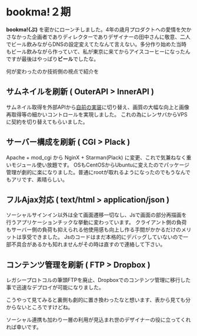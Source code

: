 # bookma!２期

**bookma!{ぶ)** を密かにローンチしました。4年の歳月プロダクトへの愛情を欠かさなかった企画者でありディレクターでありデザイナーの田中さんに敬意、二人でビール飲みながらDNSの設定変えてたなんて言えない。多分作り始めた当時もビール飲みながら作っていて、私が東京に来てからアイスコーヒーになったんですが最後はやっぱり**ビール**でしたな。

何が変わったのか技術側の視点で紹介を

## サムネイルを刷新 ( OuterAPI > InnerAPI )
サムネイル取得を外部APIから[自前の実装](http://blog.7kai.org/2011/05/screenshot/)に切り替え、画質の大幅な向上と画像再取得等の細かいコントロールを実現しました。
これの為にレンサバからVPSに契約を切り替えてもらいました。

## サーバー構成を刷新 ( CGI > Plack )
Apache + mod_cgi から NginX + Starman(Plack) に変更、これで気兼ねなく重いモジュール使い放題です。
OSもCentOSからUbuntuに変えたのでパッケージ管理が劇的に楽になりました。普通にrootが取れるようになったのでもうなんでもアリです、素晴らしい。

## フルAjax対応 ( text/html > application/json )
ソーシャルサインイン以外は全て画面遷移一切なし、Jsで画面の部分再描画を行うアプリケーションチックな挙動に変わっています。
クライアント側の負荷もサーバー側の負荷も抑えられる他使用感も向上し作る手間がかかるだけのメリットは享受できました。
Jsのコードはまだ本格的にデバッグしていないので一部不具合があるかも知れませんがその時は直すので連絡して下さい。

## コンテンツ管理を刷新 ( FTP > Dropbox )
レガシープロトコルの筆頭FTPを廃止、Dropboxでのコンテンツ管理に移行した事で迅速なデプロイが可能になりました。

こうやって見てみると裏側も劇的に置き換わったなと想います、表から見ても分からないところですけどね。

ソーシャル連携も加わり一層の利用が見込まれ世のデザイナーの役に立ってくれれば幸いです。
